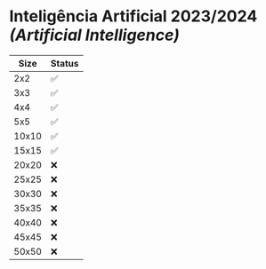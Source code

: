 # Inteligência Artificial 2023/2024 _(Artificial Intelligence)_


| Size | Status |
|------|--------|
| 2x2 | :white_check_mark: |
| 3x3 | :white_check_mark: |
| 4x4 | :white_check_mark: |
| 5x5 | :white_check_mark: |
| 10x10 | :white_check_mark: |
| 15x15 | :white_check_mark: |
| 20x20 | :x: |
| 25x25 | :x: |
| 30x30 | :x: |
| 35x35 | :x: |
| 40x40 | :x: |
| 45x45 | :x: |
| 50x50 | :x: |